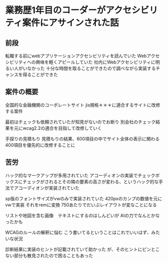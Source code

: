 # 業務歴1年目のコーダーがアクセシビリティ案件にアサインされた話

## 前段

転職する前にwebアプリケーションアクセシビリティを読んでいた
Webアクセシビリティへの興味を軽くアピールしていた
社内にWebアクセシビリティに明るい人がいなかった
十分な時間を取ることができたので調べながら実装するチャンスを得ることができた

## 案件の概要

全国的な金融機関のコーポレートサイト
jis規格＊＊＊に適合するサイトに改修する案件

最初はチェックも依頼されていたが知見がないのでお断り
別会社のチェック結果を元にwcag2.2の適合を目指して改修していく

手探りの見積もり
見積もりの結果、600項目の中でサイト全体の表示に関わる400項目を優先的に改修することに

## 苦労
ハック的なマークアップが多用されていた
アコーディオンの実装でチェックボックスにチェックがされるとその隣の要素の高さが変わる、というハック的な手法でアコーディオンが実装されていた

sp版のフォントサイズがvwのみで実装されていた
420pxのカンプの数値を元にvwで実装
それをremに変換
750あたりでだいぶレイアウトが変なことになる

リストや地図を含む画像　テキストにするのはしんどいが
AIの力でなんとかなったかも

WCAGのルールの解釈に悩む
こう書いてるということはこれでいいはず、みたいな状況

診断結果に実装のヒントが記載されていて助かった
が、そのヒントにピンとこない部分も散見されたので困ることもあった